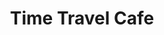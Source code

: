 ---
path: "/eats/time-travel-cafe"
title: "Time Travel Cafe"
image: "https://source.unsplash.com/wl9LdF_yJec/400x300"
orderops: ["takeout"]
category: "eats"
hours: "11am-8pm Wednesday and Thursday. 11am-9pm Friday and Saturday"
eatsType: "American"
website: "http://timetravelcafe.net/"
facebook: "https://www.facebook.com/TimeTravelCafe"
address: "82 S. Main Street Fair Grove, Missouri 65648"
phone: "4175672055"
tags: ["american", "fair grove"]
---
